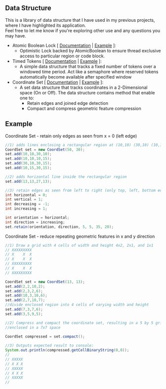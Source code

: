 ## Data Structure
This is a library of data structure that I have used in my previous projects, where I have highlighted its application.  
Feel free to let me know if you're exploring other use and any questions you may have.

- Atomic Boolean Lock \[ [Documentation](docs/atomic-boolean-lock.md) | [Example](docs/atomic-boolean-lock.md) \]:
  - Optimistic Lock backed by AtomicBoolean to ensure thread exclusive access to particular region or code block.
- Timed Tokens \[ [Documentation](docs/timed-token-readme.md) | [Example](docs/timed-token-readme.md) \]:
  - A simple data structure that tracks a fixed number of tokens over a windowed time period.  Act like a
    semaphore where reserved tokens automatically become available after specified window
- Coordinate Set \[ [Documentation](docs/coordset-readme.md) | [Example](docs/coordset-readme.md) \]:
  - A set data structure that tracks coordinates in a 2-Dimensional space (On or Off).  The data 
  structure contains method that enable one to:
    - Retain edges and joined edge detection
    - Compact and compress geometric feature compression

## Example
Coordinate Set - retain only edges as seen from x = 0 (left edge)
```java
//1) adds lines enclosing a rectangular region at (10,10) (30,10) (10,15) (30,15)
CoordSet set = new CoordSet(50, 30);
set.add(10,10,30,10);
set.add(10,10,10,15);
set.add(30,10,30,15);
set.add(10,15,30,15);

//2) adds horizontal line inside the rectangular region
set.add(13,13,27,13);

//3) retain edges as seen from left to right (only top, left, bottom edges remain)
int horizontal = 0;
int vertical = 1;
int decreasing = -1;
int increasing = 1;

int orientation = horizontal;
int direction = increasing;
set.retain(orientation, direction, 5, 5, 35, 20);
```

Coordinate Set - reduce repeating geometric features in x and y direction
```java
//1) Draw a grid with 4 cells of width and height 4x2, 2x1, and 1x1  
// XXXXXXXXX
// X    X  X
// X    X  X
// XXXXXXXXX
// X    X  X
// XXXXXXXXX

CoordSet set = new CoordSet(13, 13);
set.add(2,2,10,2);
set.add(2,3,2,6);
set.add(10,3,10,6);
set.add(2,7,10,7);
//divide enclosed region into 4 cells of varying width and height
set.add(7,3,7,6);
set.add(3,5,9,5);

//2) Compress and compact the coordinate set, resulting in a 5 by 5 grid with 4 cells of 1x1 width and height each
//enclosed in a 7x7 space
        
CoordSet compressed = set.compact();

//3) Outputs expected result to console:
System.out.println(compressed.getCellBinaryString(0,0));
//        
// XXXXX
// X X X
// XXXXX
// X X X
// XXXXX
//
```
